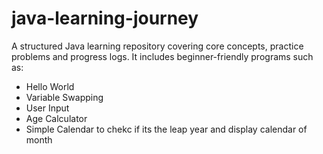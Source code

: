 # java-learning-journey
A structured Java learning repository covering core concepts, practice problems and progress logs.
It includes beginner-friendly programs such as:
- Hello World
- Variable Swapping
- User Input
- Age Calculator
- Simple Calendar to chekc if its the leap year and display calendar of month
  
